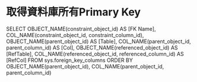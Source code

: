 # 取得資料庫所有Primary Key
SELECT OBJECT_NAME(constraint_object_id) AS [FK Name], COL_NAME(constraint_object_id, constraint_column_id),
	OBJECT_NAME(parent_object_id) AS [Table], COL_NAME(parent_object_id, parent_column_id) AS [Col],
	OBJECT_NAME(referenced_object_id) AS [RefTable], COL_NAME(referenced_object_id, referenced_column_id) AS [RefCol]
FROM sys.foreign_key_columns
ORDER BY OBJECT_NAME(parent_object_id), COL_NAME(parent_object_id, parent_column_id)
